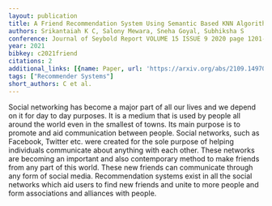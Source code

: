 ```yaml
---
layout: publication
title: A Friend Recommendation System Using Semantic Based KNN Algorithm
authors: Srikantaiah K C, Salony Mewara, Sneha Goyal, Subhiksha S
conference: Journal of Seybold Report VOLUME 15 ISSUE 9 2020 page 1201-1209
year: 2021
bibkey: c2021friend
citations: 2
additional_links: [{name: Paper, url: 'https://arxiv.org/abs/2109.14970'}]
tags: ["Recommender Systems"]
short_authors: C et al.
---
```

Social networking has become a major part of all our lives and we depend on
it for day to day purposes. It is a medium that is used by people all around
the world even in the smallest of towns. Its main purpose is to promote and aid
communication between people. Social networks, such as Facebook, Twitter etc.
were created for the sole purpose of helping individuals communicate about
anything with each other. These networks are becoming an important and also
contemporary method to make friends from any part of this world. These new
friends can communicate through any form of social media. Recommendation
systems exist in all the social networks which aid users to find new friends
and unite to more people and form associations and alliances with people.